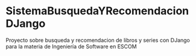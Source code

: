 # SistemaBusquedaYRecomendacionDJango
Proyecto sobre busqueda y recomendacion de libros y series con DJango para la materia de Ingeniería de Software en ESCOM
